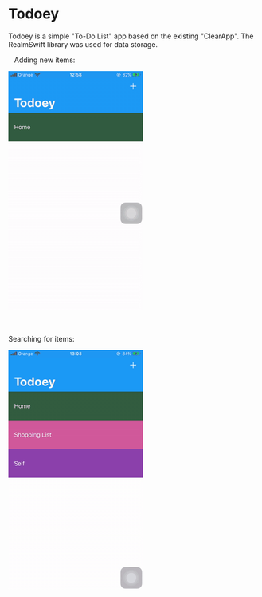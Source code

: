 # Todoey

Todoey is a simple "To-Do List" app based on the existing "ClearApp". The RealmSwift library was used for data storage.

&nbsp;&nbsp;
Adding new items:

![Adding new items gif](https://raw.githubusercontent.com/arn3th/Todoey/master/gifs/Todoey1.gif)

&nbsp;&nbsp;&nbsp;&nbsp;

Searching for items:

![Searching for items gif](https://raw.githubusercontent.com/arn3th/Todoey/master/gifs/Todoey2.gif)
